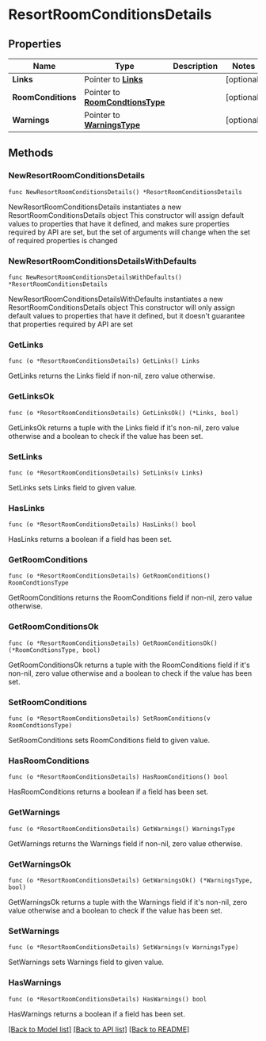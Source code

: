 # ResortRoomConditionsDetails

## Properties

Name | Type | Description | Notes
------------ | ------------- | ------------- | -------------
**Links** | Pointer to [**Links**](Links.md) |  | [optional] 
**RoomConditions** | Pointer to [**RoomCondtionsType**](RoomCondtionsType.md) |  | [optional] 
**Warnings** | Pointer to [**WarningsType**](WarningsType.md) |  | [optional] 

## Methods

### NewResortRoomConditionsDetails

`func NewResortRoomConditionsDetails() *ResortRoomConditionsDetails`

NewResortRoomConditionsDetails instantiates a new ResortRoomConditionsDetails object
This constructor will assign default values to properties that have it defined,
and makes sure properties required by API are set, but the set of arguments
will change when the set of required properties is changed

### NewResortRoomConditionsDetailsWithDefaults

`func NewResortRoomConditionsDetailsWithDefaults() *ResortRoomConditionsDetails`

NewResortRoomConditionsDetailsWithDefaults instantiates a new ResortRoomConditionsDetails object
This constructor will only assign default values to properties that have it defined,
but it doesn't guarantee that properties required by API are set

### GetLinks

`func (o *ResortRoomConditionsDetails) GetLinks() Links`

GetLinks returns the Links field if non-nil, zero value otherwise.

### GetLinksOk

`func (o *ResortRoomConditionsDetails) GetLinksOk() (*Links, bool)`

GetLinksOk returns a tuple with the Links field if it's non-nil, zero value otherwise
and a boolean to check if the value has been set.

### SetLinks

`func (o *ResortRoomConditionsDetails) SetLinks(v Links)`

SetLinks sets Links field to given value.

### HasLinks

`func (o *ResortRoomConditionsDetails) HasLinks() bool`

HasLinks returns a boolean if a field has been set.

### GetRoomConditions

`func (o *ResortRoomConditionsDetails) GetRoomConditions() RoomCondtionsType`

GetRoomConditions returns the RoomConditions field if non-nil, zero value otherwise.

### GetRoomConditionsOk

`func (o *ResortRoomConditionsDetails) GetRoomConditionsOk() (*RoomCondtionsType, bool)`

GetRoomConditionsOk returns a tuple with the RoomConditions field if it's non-nil, zero value otherwise
and a boolean to check if the value has been set.

### SetRoomConditions

`func (o *ResortRoomConditionsDetails) SetRoomConditions(v RoomCondtionsType)`

SetRoomConditions sets RoomConditions field to given value.

### HasRoomConditions

`func (o *ResortRoomConditionsDetails) HasRoomConditions() bool`

HasRoomConditions returns a boolean if a field has been set.

### GetWarnings

`func (o *ResortRoomConditionsDetails) GetWarnings() WarningsType`

GetWarnings returns the Warnings field if non-nil, zero value otherwise.

### GetWarningsOk

`func (o *ResortRoomConditionsDetails) GetWarningsOk() (*WarningsType, bool)`

GetWarningsOk returns a tuple with the Warnings field if it's non-nil, zero value otherwise
and a boolean to check if the value has been set.

### SetWarnings

`func (o *ResortRoomConditionsDetails) SetWarnings(v WarningsType)`

SetWarnings sets Warnings field to given value.

### HasWarnings

`func (o *ResortRoomConditionsDetails) HasWarnings() bool`

HasWarnings returns a boolean if a field has been set.


[[Back to Model list]](../README.md#documentation-for-models) [[Back to API list]](../README.md#documentation-for-api-endpoints) [[Back to README]](../README.md)


